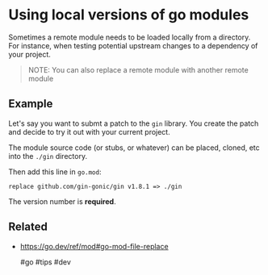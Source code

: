 # Using local versions of go modules

Sometimes a remote module needs to be loaded locally from a directory. For
instance, when testing potential upstream changes to a dependency of your
project.

> NOTE: You can also replace a remote module with another remote module

## Example

Let's say you want to submt a patch to the `gin` library. You create the patch
and decide to try it out with your current project.

The module source code (or stubs, or whatever) can be placed, cloned, etc into
the `./gin` directory.

Then add this line in `go.mod`:
```
replace github.com/gin-gonic/gin v1.8.1 => ./gin
```

The version number is **required**.

## Related

* https://go.dev/ref/mod#go-mod-file-replace

    #go #tips #dev
